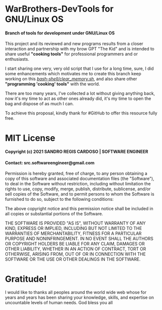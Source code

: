 # WarBrothers-DevTools for GNU/Linux OS

<h4>Branch of tools for development under GNU/Linux OS</h4>

This project and its reviewed and new programs results from a closer interaction and partnership with my brow GPT "The Kid" and is intended to share useful **"cooking tools"** for professional programmers and or enthusiasts.

I start sharing one very, very old script that I use for a long time, sure, I did some enhancements which motivates me to create this branch keep working on this <u>*bash-shell/clear_memory.sh*</u>, and also share other **"programming 'cooking' tools"** with the world.

There are too many years, I've collected a lot without giving anything back, now it's my time to act as other ones already did, it's my time to open the bag and dispose of as much I can.

To achieve this proposal, kindly thank for #GitHub to offer this resource fully free.


<h1>MIT License</h1>

<h4>Copyright (c) 2021 SANDRO REGIS CARDOSO | SOFTWARE ENGINEER</h4>

<h4>Contact: src.softwareengineer@gmail.com</h4>

Permission is hereby granted, free of charge, to any person obtaining a copy
of this software and associated documentation files (the "Software"), to deal
in the Software without restriction, including without limitation the rights
to use, copy, modify, merge, publish, distribute, sublicense, and/or sell
copies of the Software, and to permit persons to whom the Software is
furnished to do so, subject to the following conditions:

The above copyright notice and this permission notice shall be included in all
copies or substantial portions of the Software.

THE SOFTWARE IS PROVIDED "AS IS", WITHOUT WARRANTY OF ANY KIND, EXPRESS OR
IMPLIED, INCLUDING BUT NOT LIMITED TO THE WARRANTIES OF MERCHANTABILITY,
FITNESS FOR A PARTICULAR PURPOSE AND NONINFRINGEMENT. IN NO EVENT SHALL THE
AUTHORS OR COPYRIGHT HOLDERS BE LIABLE FOR ANY CLAIM, DAMAGES OR OTHER
LIABILITY, WHETHER IN AN ACTION OF CONTRACT, TORT OR OTHERWISE, ARISING FROM,
OUT OF OR IN CONNECTION WITH THE SOFTWARE OR THE USE OR OTHER DEALINGS IN THE
SOFTWARE.

# Gratitude!
I would like to thanks all peoples around the world wide web whose for years and years has been sharing your knowledge, skills, and expertise on uncountable levels of human needs. God bless you all
